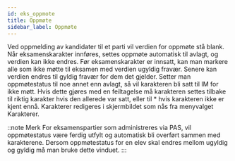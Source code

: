 ```yaml
---
id: eks_oppmote
title: Oppmøte
sidebar_label: Oppmøte
---
```

Ved oppmelding
av kandidater til et parti vil verdien for oppmøte stå blank. Når
eksamenskarakter innføres, settes oppmøte automatisk til avlagt, og verdien
kan ikke endres. 
Før eksamenskarakter er innsatt, kan man markere alle
som ikke møtte til eksamen med verdien ugyldig fravær. Senere kan verdien
endres til gyldig fravær for dem det gjelder. Setter man oppmøtestatus til noe
annet enn avlagt, så vil karakteren bli satt til IM for ikke møtt. Hvis dette
gjøres med en feiltagelse må karakteren settes tilbake til riktig karakter hvis
den allerede var satt, eller til * hvis karakteren ikke er kjent ennå. Karakterer
redigeres i skjermbildet som nås fra menyvalget Karakterer.

::note Merk
For eksamenspartier som administreres via PAS, vil oppmøtestatus være
ferdig utfylt og automatisk bli overført sammen med karakterene. Dersom
oppmøtestatus for en elev skal endres mellom ugyldig og gyldig må man
bruke dette vinduet.
:::
